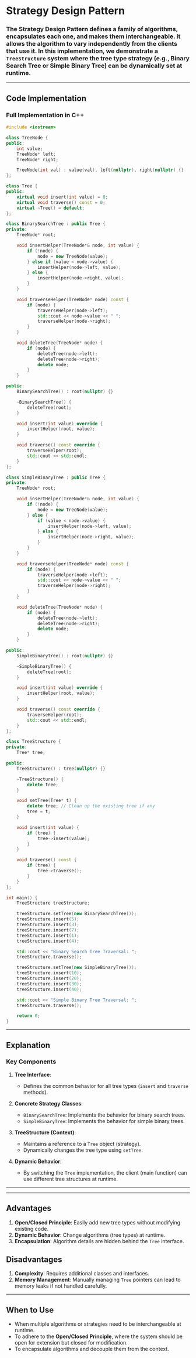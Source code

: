 
# Strategy Design Pattern

### The Strategy Design Pattern defines a family of algorithms, encapsulates each one, and makes them interchangeable. It allows the algorithm to vary independently from the clients that use it. In this implementation, we demonstrate a `TreeStructure` system where the tree type strategy (e.g., Binary Search Tree or Simple Binary Tree) can be dynamically set at runtime.

---

## Code Implementation

### Full Implementation in C++

```cpp
#include <iostream>

class TreeNode {
public:
    int value;
    TreeNode* left;
    TreeNode* right;

    TreeNode(int val) : value(val), left(nullptr), right(nullptr) {}
};

class Tree {
public:
    virtual void insert(int value) = 0;
    virtual void traverse() const = 0;
    virtual ~Tree() = default;
};

class BinarySearchTree : public Tree {
private:
    TreeNode* root;

    void insertHelper(TreeNode*& node, int value) {
        if (!node) {
            node = new TreeNode(value);
        } else if (value < node->value) {
            insertHelper(node->left, value);
        } else {
            insertHelper(node->right, value);
        }
    }

    void traverseHelper(TreeNode* node) const {
        if (node) {
            traverseHelper(node->left);
            std::cout << node->value << " ";
            traverseHelper(node->right);
        }
    }

    void deleteTree(TreeNode* node) {
        if (node) {
            deleteTree(node->left);
            deleteTree(node->right);
            delete node;
        }
    }

public:
    BinarySearchTree() : root(nullptr) {}

    ~BinarySearchTree() {
        deleteTree(root);
    }

    void insert(int value) override {
        insertHelper(root, value);
    }

    void traverse() const override {
        traverseHelper(root);
        std::cout << std::endl;
    }
};

class SimpleBinaryTree : public Tree {
private:
    TreeNode* root;

    void insertHelper(TreeNode*& node, int value) {
        if (!node) {
            node = new TreeNode(value);
        } else {
            if (value < node->value) {
                insertHelper(node->left, value);
            } else {
                insertHelper(node->right, value);
            }
        }
    }

    void traverseHelper(TreeNode* node) const {
        if (node) {
            traverseHelper(node->left);
            std::cout << node->value << " ";
            traverseHelper(node->right);
        }
    }

    void deleteTree(TreeNode* node) {
        if (node) {
            deleteTree(node->left);
            deleteTree(node->right);
            delete node;
        }
    }

public:
    SimpleBinaryTree() : root(nullptr) {}

    ~SimpleBinaryTree() {
        deleteTree(root);
    }

    void insert(int value) override {
        insertHelper(root, value);
    }

    void traverse() const override {
        traverseHelper(root);
        std::cout << std::endl;
    }
};

class TreeStructure {
private:
    Tree* tree;

public:
    TreeStructure() : tree(nullptr) {}

    ~TreeStructure() {
        delete tree;
    }

    void setTree(Tree* t) {
        delete tree; // Clean up the existing tree if any
        tree = t;
    }

    void insert(int value) {
        if (tree) {
            tree->insert(value);
        }
    }

    void traverse() const {
        if (tree) {
            tree->traverse();
        }
    }
};

int main() {
    TreeStructure treeStructure;

    treeStructure.setTree(new BinarySearchTree());
    treeStructure.insert(5);
    treeStructure.insert(3);
    treeStructure.insert(7);
    treeStructure.insert(1);
    treeStructure.insert(4);

    std::cout << "Binary Search Tree Traversal: ";
    treeStructure.traverse();

    treeStructure.setTree(new SimpleBinaryTree());
    treeStructure.insert(10);
    treeStructure.insert(20);
    treeStructure.insert(30);
    treeStructure.insert(40);

    std::cout << "Simple Binary Tree Traversal: ";
    treeStructure.traverse();

    return 0;
}
```

---

## Explanation

### Key Components

1. **Tree Interface**:
   - Defines the common behavior for all tree types (`insert` and `traverse` methods).

2. **Concrete Strategy Classes**:
   - `BinarySearchTree`: Implements the behavior for binary search trees.
   - `SimpleBinaryTree`: Implements the behavior for simple binary trees.

3. **TreeStructure (Context)**:
   - Maintains a reference to a `Tree` object (strategy).
   - Dynamically changes the tree type using `setTree`.

4. **Dynamic Behavior**:
   - By switching the `Tree` implementation, the client (main function) can use different tree structures at runtime.

---


---

## Advantages

1. **Open/Closed Principle**: Easily add new tree types without modifying existing code.
2. **Dynamic Behavior**: Change algorithms (tree types) at runtime.
3. **Encapsulation**: Algorithm details are hidden behind the `Tree` interface.

## Disadvantages

1. **Complexity**: Requires additional classes and interfaces.
2. **Memory Management**: Manually managing `Tree` pointers can lead to memory leaks if not handled carefully.

---

## When to Use

- When multiple algorithms or strategies need to be interchangeable at runtime.
- To adhere to the **Open/Closed Principle**, where the system should be open for extension but closed for modification.
- To encapsulate algorithms and decouple them from the context.
